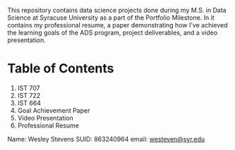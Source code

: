 This repository contains data science projects done during my M.S. in Data Science at Syracuse University as a part of the Portfolio Milestone. In it contains my professional resume, a paper demonstrating how I've achieved the learning goals of the ADS program, project deliverables, and a video presentation.

# Table of Contents
  1. IST 707
  2. IST 722
  3. IST 664
  4. Goal Achievement Paper
  5. Video Presentation
  6. Professional Resume
 
Name: Wesley Stevens
SUID: 863240964
email: westeven@syr.edu
